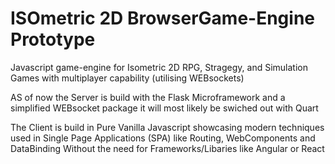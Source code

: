 # ISOmetric 2D BrowserGame-Engine Prototype

Javascript game-engine for Isometric 2D
RPG, Stragegy, and Simulation Games with multiplayer capability (utilising WEBsockets)

AS of now the Server is build with the Flask Microframework and a simplified WEBsocket package
it will most likely be swiched out with Quart 

The Client is build in Pure Vanilla Javascript showcasing modern techniques used in
Single Page Applications (SPA) like Routing, WebComponents and DataBinding 
Without the need for Frameworks/Libaries like Angular or React
